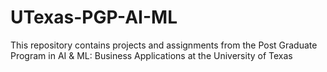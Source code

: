 # UTexas-PGP-AI-ML
This repository contains projects and assignments from the Post Graduate Program in AI &amp; ML: Business Applications at the University of Texas
